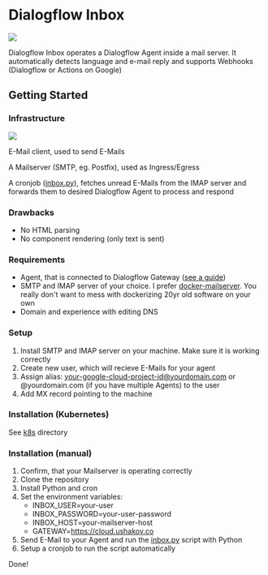 # Dialogflow Inbox

![](https://i.imgur.com/8yoLPGI.png)

Dialogflow Inbox operates a Dialogflow Agent inside a mail server. It automatically detects language and e-mail reply and supports Webhooks (Dialogflow or Actions on Google)

## Getting Started

### Infrastructure

![](https://i.imgur.com/LliWtRV.png)

E-Mail client, used to send E-Mails

A Mailserver (SMTP, eg. Postfix), used as Ingress/Egress

A cronjob ([inbox.py](inbox.py)), fetches unread E-Mails from the IMAP server and forwards them to desired Dialogflow Agent to process and respond

### Drawbacks

- No HTML parsing
- No component rendering (only text is sent)

### Requirements

- Agent, that is connected to Dialogflow Gateway ([see a guide](https://github.com/mishushakov/dialogflow-gateway-docs))
- SMTP and IMAP server of your choice. I prefer [docker-mailserver](https://github.com/tomav/docker-mailserver). You really don't want to mess with dockerizing 20yr old software on your own
- Domain and experience with editing DNS

### Setup

1. Install SMTP and IMAP server on your machine. Make sure it is working correctly
2. Create new user, which will recieve E-Mails for your agent
3. Assign alias: your-google-cloud-project-id@yourdomain.com or @yourdomain.com (if you have multiple Agents) to the user
4. Add MX record pointing to the machine

### Installation (Kubernetes)

See [k8s](k8s) directory

### Installation (manual)

1. Confirm, that your Mailserver is operating correctly
2. Clone the repository
3. Install Python and cron
4. Set the environment variables:
    - INBOX_USER=your-user
    - INBOX_PASSWORD=your-user-password
    - INBOX_HOST=your-mailserver-host
    - GATEWAY=https://cloud.ushakov.co
5. Send E-Mail to your Agent and run the [inbox.py](inbox.py) script with Python
6. Setup a cronjob to run the script automatically

Done!